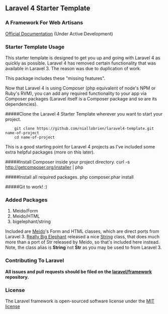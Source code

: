 ## Laravel 4 Starter Template

### A Framework For Web Artisans

[Official Documentation](http://four.laravel.com) (Under Active Development)

### Starter Template Usage
This starter template is designed to get you up and going with Laravel 4 as quickly as possible.
Laravel 4 has removed certain functionality that was available in Laravel 3. The reason was due to duplication of work.

This package includes these "missing features".

Now that Laravel 4 is using Composer (php equivalent of node's NPM or Ruby's RVM), you can add any required functionality to your app via Composer packages (Laravel itself is a Composer package and so are its dependencies).
  
#####Clone the Laravel 4 Starter Template wherever you want to start your project.

		git clone https://github.com/niallobrien/laravel4-template.git name-of-project
		cd name-of-project

This is a good starting point for Laravel 4 projects as I've included some extra helpful packages (more on this later).

#####Install Composer inside your project directory.
		curl -s http://getcomposer.org/installer | php

#####Install all required packages.
		php composer.phar install

#####Git to work! :)

### Added Packages
1. Meido/Form
2. Meido/HTML
3. bigelephant/string

Included are [Meido](https://github.com/meido)'s Form and HTML classes, which are direct ports from Laravel 3.
[Really Big Elephant](https://github.com/bigelephant/) released a nice [String](https://github.com/bigelephant/string) class, that does much more than a port of Str released by Meido, so that's included here instead. Note, the class alias is **String** not **Str** as you may be used to from Laravel 3.

### Contributing To Laravel

**All issues and pull requests should be filed on the [laravel/framework](http://github.com/laravel/framework) repository.**

### License

The Laravel framework is open-sourced software license under the [MIT license](http://opensource.org/licenses/MIT)